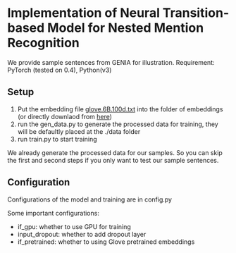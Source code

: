 # Implementation of Neural Transition-based Model for Nested Mention Recognition

We provide sample sentences from GENIA for illustration.
Requirement: PyTorch (tested on 0.4), Python(v3)

## Setup

1. Put the embedding file [glove.6B.100d.txt](https://nlp.stanford.edu/projects/glove/) into the folder of embeddings (or directly downlaod from [here](https://drive.google.com/open?id=1qDmFF0bUKHt5GpANj7jCUmDXgq50QJKw))
2. run the gen_data.py to generate the processed data for training, they will be defaultly placed at the ./data folder
3. run train.py to start training

We already generate the processed data for our samples. So you can skip the first and second steps if you only want to test our sample sentences.


## Configuration

Configurations of the model and training are in config.py

Some important configurations:

* if\_gpu: whether to use GPU for training
* input\_dropout: whether to add dropout layer
* if\_pretrained: whether to using Glove pretrained embeddings


